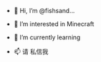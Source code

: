 - 👋 Hi, I’m @fishsand...
- 👀 I’m interested in Minecraft
- 🌱 I’m currently learning

- 📫 请 私信我

<!---
fishsand/fishsand is a ✨ special ✨ repository because its `README.md` (this file) appears on your GitHub profile.
You can click the Preview link to take a look at your changes.
--->
